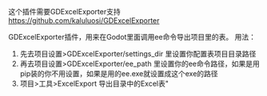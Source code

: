 这个插件需要GDExcelExporter支持
https://github.com/kaluluosi/GDExcelExporter

GDExcelExporter插件，用来在Godot里面调用ee命令导出项目里的表。
用法：
1. 先去项目设置>GDExcelExporter/settings_dir 里设置你配置表项目目录路径
2. 再去项目设置>GDExcelExporter/ee_path 里设置你的ee命令路径，如果是用pip装的你不用设置，如果是用的ee.exe就设置成这个exe的路径
3. 项目>工具>ExcelExport  导出目录中的Excel表"

